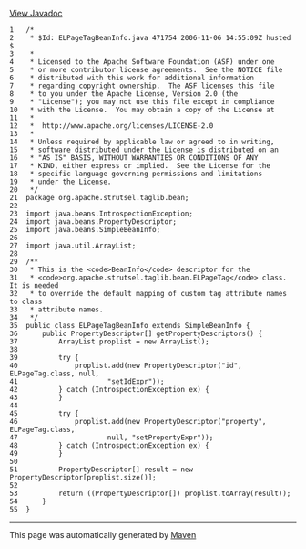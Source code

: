[View Javadoc](../../../../../../apidocs/org/apache/strutsel/taglib/bean/ELPageTagBeanInfo.html.md)


    1   /*
    2    * $Id: ELPageTagBeanInfo.java 471754 2006-11-06 14:55:09Z husted $
    3    *
    4    * Licensed to the Apache Software Foundation (ASF) under one
    5    * or more contributor license agreements.  See the NOTICE file
    6    * distributed with this work for additional information
    7    * regarding copyright ownership.  The ASF licenses this file
    8    * to you under the Apache License, Version 2.0 (the
    9    * "License"); you may not use this file except in compliance
    10   * with the License.  You may obtain a copy of the License at
    11   *
    12   *  http://www.apache.org/licenses/LICENSE-2.0
    13   *
    14   * Unless required by applicable law or agreed to in writing,
    15   * software distributed under the License is distributed on an
    16   * "AS IS" BASIS, WITHOUT WARRANTIES OR CONDITIONS OF ANY
    17   * KIND, either express or implied.  See the License for the
    18   * specific language governing permissions and limitations
    19   * under the License.
    20   */
    21  package org.apache.strutsel.taglib.bean;
    22  
    23  import java.beans.IntrospectionException;
    24  import java.beans.PropertyDescriptor;
    25  import java.beans.SimpleBeanInfo;
    26  
    27  import java.util.ArrayList;
    28  
    29  /**
    30   * This is the <code>BeanInfo</code> descriptor for the
    31   * <code>org.apache.strutsel.taglib.bean.ELPageTag</code> class.  It is needed
    32   * to override the default mapping of custom tag attribute names to class
    33   * attribute names.
    34   */
    35  public class ELPageTagBeanInfo extends SimpleBeanInfo {
    36      public PropertyDescriptor[] getPropertyDescriptors() {
    37          ArrayList proplist = new ArrayList();
    38  
    39          try {
    40              proplist.add(new PropertyDescriptor("id", ELPageTag.class, null,
    41                      "setIdExpr"));
    42          } catch (IntrospectionException ex) {
    43          }
    44  
    45          try {
    46              proplist.add(new PropertyDescriptor("property", ELPageTag.class,
    47                      null, "setPropertyExpr"));
    48          } catch (IntrospectionException ex) {
    49          }
    50  
    51          PropertyDescriptor[] result = new PropertyDescriptor[proplist.size()];
    52  
    53          return ((PropertyDescriptor[]) proplist.toArray(result));
    54      }
    55  }

------------------------------------------------------------------------

This page was automatically generated by [Maven](http://maven.apache.org/)
